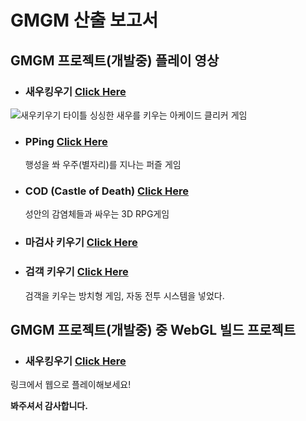 # **GMGM 산출 보고서**

## **GMGM 프로젝트(개발중) 플레이 영상**

- ### **새우킹우기** [Click Here](https://www.youtube.com/watch?v=sw-D3gNTPn8)
![새우키우기 타이틀](https://user-images.githubusercontent.com/64318091/119672716-c75acd80-be75-11eb-875c-d6b36d2a864e.png)
	싱싱한 새우를 키우는 아케이드 클리커 게임
	
- ### **PPing** [Click Here](http://www.gigdc.or.kr/sub01/sub03.php)
	행성을 쏴 우주(별자리)를 지나는 퍼즐 게임
	
- ### **COD** (Castle of Death) [Click Here](http://www.gigdc.or.kr/sub01/sub03.php)
	성안의 감염체들과 싸우는 3D RPG게임
	
- ### **마검사 키우기** [Click Here](https://youtu.be/nZ7N1QXERKQ)
	

- ### **검객 키우기** [Click Here](https://youtu.be/qYGaRKeeg30)
	검객을 키우는 방치형 게임, 자동 전투 시스템을 넣었다.

## **GMGM 프로젝트(개발중) 중 WebGL 빌드 프로젝트**
- ### **새우킹우기** [Click Here](https://dongyeonseodev.github.io/GMGMPrawn/)
링크에서 웹으로 플레이해보세요!

**봐주셔서 감사합니다.**
